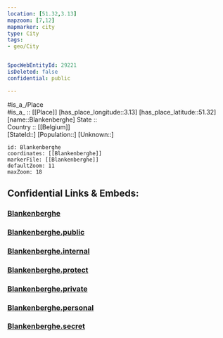 ```yaml
---
location: [51.32,3.13] 
mapzoom: [7,12] 
mapmarker: city 
type: City
tags:
- geo/City


SpocWebEntityId: 29221
isDeleted: false
confidential: public

---
```

#is_a_/Place  
#is_a_ :: [[Place]] 
[has_place_longitude::3.13] 
[has_place_latitude::51.32] 
[name::Blankenberghe] 
State ::  
Country :: [[Belgium]]  
[StateId::] 
[Population::] 
[Unknown::] 


```leaflet
id: Blankenberghe
coordinates: [[Blankenberghe]] 
markerFile: [[Blankenberghe]] 
defaultZoom: 11 
maxZoom: 18
```


## Confidential Links & Embeds: 

### [Blankenberghe](/_Standards/Earth/Continent/Europe/Europe~West/Belgium/Regions~Belgium/Vlaanderen/counties~Vlaanderen/West_Flanders/City/Blankenberghe.md) 

### [Blankenberghe.public](/_public/Earth/Continent/Europe/Europe~West/Belgium/Regions~Belgium/Vlaanderen/counties~Vlaanderen/West_Flanders/City/Blankenberghe.public.md) 

### [Blankenberghe.internal](/_internal/Earth/Continent/Europe/Europe~West/Belgium/Regions~Belgium/Vlaanderen/counties~Vlaanderen/West_Flanders/City/Blankenberghe.internal.md) 

### [Blankenberghe.protect](/_protect/Earth/Continent/Europe/Europe~West/Belgium/Regions~Belgium/Vlaanderen/counties~Vlaanderen/West_Flanders/City/Blankenberghe.protect.md) 

### [Blankenberghe.private](/_private/Earth/Continent/Europe/Europe~West/Belgium/Regions~Belgium/Vlaanderen/counties~Vlaanderen/West_Flanders/City/Blankenberghe.private.md) 

### [Blankenberghe.personal](/_personal/Earth/Continent/Europe/Europe~West/Belgium/Regions~Belgium/Vlaanderen/counties~Vlaanderen/West_Flanders/City/Blankenberghe.personal.md) 

### [Blankenberghe.secret](/_secret/Earth/Continent/Europe/Europe~West/Belgium/Regions~Belgium/Vlaanderen/counties~Vlaanderen/West_Flanders/City/Blankenberghe.secret.md)

